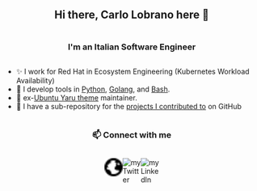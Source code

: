 
<div style="display: grid; place-items: center;">

## Hi there, Carlo Lobrano here 👋

### I'm an Italian Software Engineer

- ✨ I work for Red Hat in Ecosystem Engineering (Kubernetes Workload Availability)
- 🔧 I develop tools in [Python](https://github.com/clobrano/letsdo), [Golang](https://github.com/clobrano/sendat), and [Bash](https://github.com/clobrano/script-fu).
- 🌯 ex-[Ubuntu Yaru theme](https://github.com/ubuntu/yaru) maintainer. 
- 🐙 I have a sub-repository for the [projects I contributed to](https://github.com/clobrano-forks) on GitHub


### 📫 Connect with me

[<img align="left" alt="my blog" width="36px" src="https://raw.githubusercontent.com/iconic/open-iconic/master/svg/globe.svg" />][blog]
[<img align="left" alt="my Twitter" width="36px" src="https://cdn.jsdelivr.net/npm/simple-icons@v3/icons/twitter.svg" />][twitter]
[<img align="left" alt="my LinkedIn" width="36px" src="https://cdn.jsdelivr.net/npm/simple-icons@v3/icons/linkedin.svg" />][linkedin]

</div>

[blog]: https://blog.carlolobrano.com
[twitter]: https://twitter.com/carlolobrano
[linkedin]: https://www.linkedin.com/in/carlolobrano/


<!--
**clobrano/clobrano** is a ✨ _special_ ✨ repository because its `README.md` (this file) appears on your GitHub profile.

Here are some ideas to get you started:

- 🔭 I’m currently working on ...
- 🌱 I’m currently learning ...
- 👯 I’m looking to collaborate on ...
- 🤔 I’m looking for help with ...
- 💬 Ask me about ...
- 📫 How to reach me: ...
- 😄 Pronouns: ...
- ⚡ Fun fact: ...
-->
